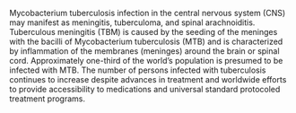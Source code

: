Mycobacterium tuberculosis infection in the central nervous system (CNS) may manifest as meningitis, tuberculoma, and spinal arachnoiditis. Tuberculous meningitis (TBM) is caused by the seeding of the meninges with the bacilli of Mycobacterium tuberculosis (MTB) and is characterized by inflammation of the membranes (meninges) around the brain or spinal cord. Approximately one-third of the world’s population is presumed to be infected with MTB. The number of persons infected with tuberculosis continues to increase despite advances in treatment and worldwide efforts to provide accessibility to medications and universal standard protocoled treatment programs.